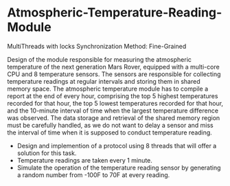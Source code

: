 # Atmospheric-Temperature-Reading-Module

MultiThreads with locks
Synchronization Method: Fine-Grained

Design of the module responsible for measuring the atmospheric temperature of the next generation Mars Rover, equipped with a multi-core CPU and 8 temperature sensors. The sensors are responsible for collecting temperature readings at regular intervals and storing them in shared memory space. The atmospheric temperature module has to compile a report at the end of every hour, comprising the top 5 highest temperatures recorded for that hour, the top 5 lowest temperatures recorded for that hour, and the 10-minute interval of time when the largest temperature difference was observed. The data storage and retrieval of the shared memory region must be carefully handled, as we do not want to delay a sensor and miss the interval of time when it is supposed to conduct temperature reading. 

- Design and implemention of a protocol using 8 threads that will offer a solution for this task. 
- Temperature readings are taken every 1 minute. 
- Simulate the operation of the temperature reading sensor by generating a random number from -100F to 70F at every reading.

